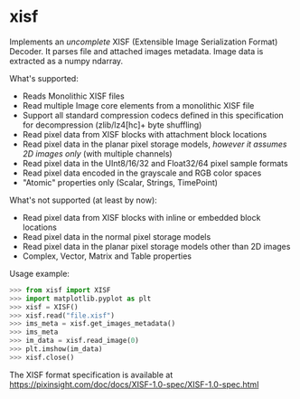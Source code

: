 # xisf

Implements an *uncomplete* XISF (Extensible Image Serialization Format) Decoder. It parses file and attached images metadata. Image data is extracted as a numpy ndarray.

What's supported: 
 - Reads Monolithic XISF files
 - Read multiple Image core elements from a monolithic XISF file
 - Support all standard compression codecs defined in this specification for decompression (zlib/lz4[hc]+
 byte shuffling)
 - Read pixel data from XISF blocks with attachment block locations
 - Read pixel data in the planar pixel storage models, *however it assumes 2D images only* (with multiple channels)
 - Read pixel data in the UInt8/16/32 and Float32/64 pixel sample formats
 - Read pixel data encoded in the grayscale and RGB color spaces
 - "Atomic" properties only (Scalar, Strings, TimePoint)

What's not supported (at least by now):
 - Read pixel data from XISF blocks with inline or embedded block locations
 - Read pixel data in the normal pixel storage models
 - Read pixel data in the planar pixel storage models other than 2D images
 - Complex, Vector, Matrix and Table properties

Usage example:
```python
>>> from xisf import XISF
>>> import matplotlib.pyplot as plt
>>> xisf = XISF()
>>> xisf.read("file.xisf")
>>> ims_meta = xisf.get_images_metadata()
>>> ims_meta
>>> im_data = xisf.read_image(0)
>>> plt.imshow(im_data)
>>> xisf.close()
```

The XISF format specification is available at https://pixinsight.com/doc/docs/XISF-1.0-spec/XISF-1.0-spec.html

